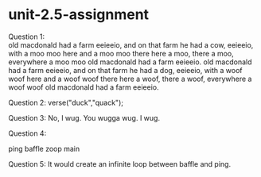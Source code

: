 # unit-2.5-assignment

Question 1:  
old macdonald had a farm eeieeio, and on that farm he had a cow, eeieeio, with a moo moo here and a moo moo there here a moo, there a moo, everywhere a moo moo old macdonald had a farm eeieeio.
old macdonald had a farm eeieeio, and on that farm he had a dog, eeieeio, with a woof woof here and a woof woof there here a woof, there a woof, everywhere a woof woof old macdonald had a farm eeieeio.

Question 2:
verse("duck","quack");

Question 3: 
No, I wug.
You wugga wug.
I wug.

Question 4:

ping
baffle
zoop
main

Question 5: It would create an infinite loop between baffle and ping.
